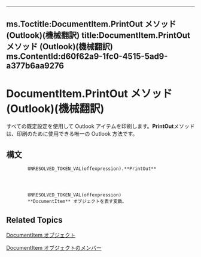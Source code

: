

---
ms.Toctitle:DocumentItem.PrintOut メソッド (Outlook)(機械翻訳)
title:DocumentItem.PrintOut メソッド (Outlook)(機械翻訳)
ms.ContentId:d60f62a9-1fc0-4515-5ad9-a377b6aa9276
---
# DocumentItem.PrintOut メソッド (Outlook)(機械翻訳)




すべての既定設定を使用して Outlook アイテムを印刷します。**PrintOut**メソッドは、印刷のために使用できる唯一の Outlook 方法です。

## 構文

            UNRESOLVED_TOKEN_VAL(offexpression).**PrintOut**




            UNRESOLVED_TOKEN_VAL(offexpression)
            **DocumentItem** オブジェクトを表す変数。



## Related Topics

[DocumentItem オブジェクト](7b0a6af0-6632-3ff6-841f-5b081d0d68d8.md)

[DocumentItem オブジェクトのメンバー](2c6d563b-39cb-9cb3-3bfe-93fe595325cf.md)




